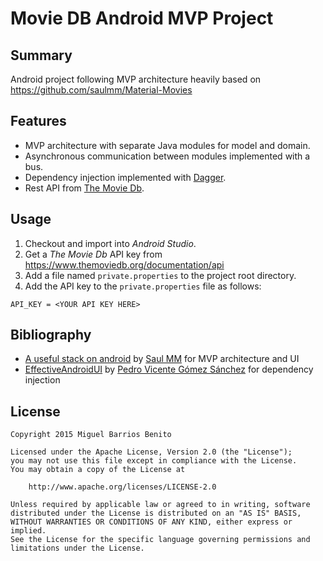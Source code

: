 # Movie DB Android MVP Project


## Summary

Android project following MVP architecture heavily based on https://github.com/saulmm/Material-Movies


## Features

* MVP architecture with separate Java modules for model and domain.
* Asynchronous communication between modules implemented with a bus.
* Dependency injection implemented with [Dagger][1].
* Rest API from [The Movie Db][2].


## Usage

1. Checkout and import into *Android Studio*.
2. Get a *The Movie Db* API key from https://www.themoviedb.org/documentation/api
3. Add a file named `private.properties` to the project root directory.
4. Add the API key to the `private.properties` file as follows:

```
API_KEY = <YOUR API KEY HERE>
```


## Bibliography

* [A useful stack on android][3] by [Saul MM][4] for MVP architecture and UI
* [EffectiveAndroidUI][5] by [Pedro Vicente Gómez Sánchez][6] for dependency injection


## License

```
Copyright 2015 Miguel Barrios Benito

Licensed under the Apache License, Version 2.0 (the "License");
you may not use this file except in compliance with the License.
You may obtain a copy of the License at

    http://www.apache.org/licenses/LICENSE-2.0

Unless required by applicable law or agreed to in writing, software
distributed under the License is distributed on an "AS IS" BASIS,
WITHOUT WARRANTIES OR CONDITIONS OF ANY KIND, either express or implied.
See the License for the specific language governing permissions and
limitations under the License.
```

[1]: http://square.github.io/dagger/
[2]: https://www.themoviedb.org/
[3]: http://saulmm.github.io/2015/02/02/A%20useful%20stack%20on%20android%20%231,%20architecture/
[4]: https://github.com/saulmm
[5]: https://github.com/pedrovgs/EffectiveAndroidUI
[6]: https://github.com/pedrovgs
